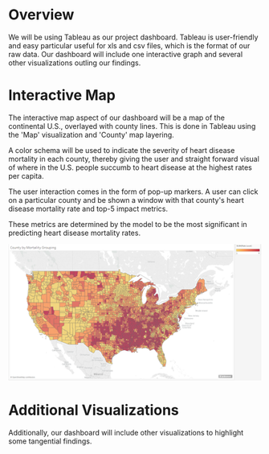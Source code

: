 # Overview
We will be using Tableau as our project dashboard. Tableau is user-friendly and easy particular useful for xls and csv files, which is the format of our raw data. Our dashboard will include one interactive graph and several other visualizations outling our findings.


# Interactive Map
The interactive map aspect of our dashboard will be a map of the continental U.S., overlayed with county lines. This is done in Tableau using the 'Map' visualization and 'County' map layering. 

A color schema will be used to indicate the severity of heart disease mortality in each county, thereby giving the user and straight forward visual of where in the U.S. people succumb to heart disease at the highest rates per capita.

The user interaction comes in the form of pop-up markers. A user can click on a particular county and be shown a window with that county's heart disease mortality rate and top-5 impact metrics.

These metrics are determined by the model to be the most significant in predicting heart disease mortality rates.

![Rankings_Map.PNG](Rankings_Map.png)



# Additional Visualizations

Additionally, our dashboard will include other visualizations to highlight some tangential findings.